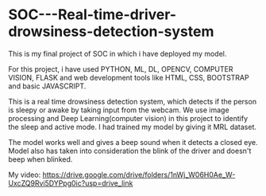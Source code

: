 # SOC---Real-time-driver-drowsiness-detection-system
This is my final project of SOC in which i have deployed my model.

For this project, i have used PYTHON, ML, DL, OPENCV, COMPUTER VISION, FLASK and web development tools like HTML, CSS, BOOTSTRAP and basic JAVASCRIPT.

This is a real time drowsiness detection system, which detects if the person is sleepy or awake by taking input from the webcam. We use image processing and Deep Learning(computer vision) in this project to identify the sleep and active mode. I had trained my model by giving it MRL dataset.

The model works well and gives a beep sound when it detects a closed eye. Model also has taken into consideration the blink of the driver and doesn't beep when blinked.


My video:
https://drive.google.com/drive/folders/1nWj_W06H0Ae_W-UxcZQ9Rvi5DYPpg0ic?usp=drive_link
